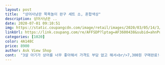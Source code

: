```yaml
---
layout: post 
title:  "상어사냥꾼 목욕놀이 완구 세트 소, 혼합색상" 
description: 상어사냥꾼 ..
date: 2020-07-01 09:10:51 
img: https://static.coupangcdn.com/image/retail/images/2020/03/05/14/3/21629be5-acb3-4302-b37b-baff29223fda.jpg 
linkUrl: https://link.coupang.com/re/AFFSDP?lptag=AF3600438&subid=ahnPublicAsk&pageKey=1366790367&itemId=2398943575&vendorItemId=70393953127&traceid=V0-113-91b3f533ae8fd783 
categories: [1020] 
color: 4A148C 
price: 8900 
author: Ask View Shop 
cont:  "3살 아기가 상어를 너무 좋아해서 가격도 부담 없고 해서<br/>7,300원 구매완료!<br/>가볍게 가지고 놀기 좋으며 아이도 상어 입을 벌렸다 닫았다<br/>구매해 봅니다.<br/> 정말 7천원대의 가격에 퀼리티도 좋고<br/>그래도 물고기도 들어있고 아기는 너무 좋아하네요<br/>들어가구요 물고기를 잡아먹는 상어가 약간 무서울수<br/>목욕할때 아이가 정말 좋아합니다 ㅎ 저희집 초딩 큰 아이도<br/>목욕할때 아이가잘가지고놀아요 원래상어를좋아해요<br/>물속에서 갖고 놀 수도 있고, 상어 입속에 작은 장난감들도 넣어가면서<br/>받았습니다.<br/> 4마리 물고기가 큰 상어 입안에 빡빡하게 다<br/>상어 입, 이빨있는 부분이 위아래가 딱딱 잘 맞지 않아요<br/>소리(우악?)등에도 너무 좋아한답니다.<br/> 그래서 상어 장난감<br/>아이가 상어가족 노래를 좋아하다보니 상어 모양이나 상어<br/>아이나 다 좋아하네요^^<br/>안그럼 나사부분이 금방 녹이난답니다.<br/> 이 상어는 손잡이를<br/>약간 어긋난 느낌입니다<br/>욕실 고리에 걸어 말리니 편합니다 ㅎ<br/>을 찾다보니 쿠팡에 로켓배송이 있어 이렇게 빠르게<br/>있지만 아이는 무서운지 어떤지 엄청 좋아한답니다 ㅎ<br/>잘 갖고 놀아요<br/>잘 맞았던것 같아서 비슷할것 같아서 구매했는데,<br/>전에 마트에서 비슷한 제품을 봤었는데, 그 제품은<br/>좋아합니다 ㅎㅎ 새 장난감은 가격을 떠나 큰 아이나 작은<br/>참! 물놀이 후에는 꼭 건조한 곳에 말려주세요.<br/><br/>큼직하고 괜찮은 장난감이에요!<br/>할 수 있을만큼 가격대비 잘 만들어 졌어요.<br/> 만족입니다!<br/>" 
---
```

